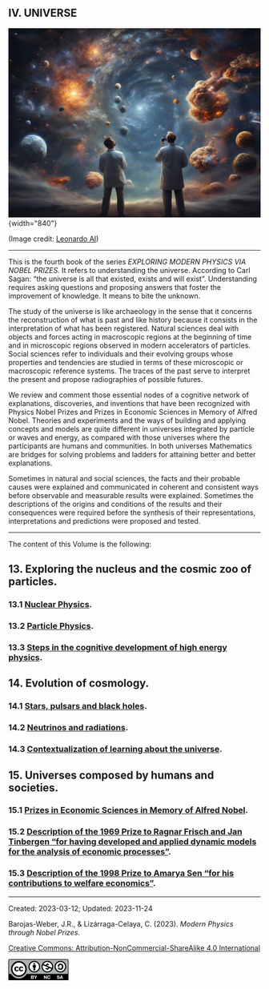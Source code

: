 ## IV. UNIVERSE

![Universe](../figs/Leonardo_Diffusion_Universe.jpg){width="840"}

(Image credit: [Leonardo AI](https://leonardo.ai/))

***

This is the fourth book of the series _EXPLORING MODERN PHYSICS VIA NOBEL PRIZES_. It refers to understanding the universe. According to Carl Sagan: “the universe is all that existed, exists and will exist”. Understanding requires asking questions and proposing answers that foster the improvement of knowledge. It means to bite the unknown.

The study of the universe is like archaeology in the sense that it concerns the reconstruction of what is past and like history because it consists in the interpretation of what has been registered. Natural sciences deal with objects and forces acting in macroscopic regions at the beginning of time and in microscopic regions observed in modern accelerators of particles. Social sciences refer to individuals and their evolving groups whose properties and tendencies are studied in terms of these microscopic or macroscopic reference systems. The traces of the past serve to interpret the present and propose radiographies of possible futures.

We review and comment those essential nodes of a cognitive network of explanations, discoveries, and inventions that have been recognized with Physics Nobel Prizes and Prizes in Economic Sciences in Memory of Alfred Nobel. Theories and experiments and the ways of building and applying concepts and models are quite different in universes integrated by particle or waves and energy, as compared with those universes where the participants are humans and communities. In both universes Mathematics are bridges for solving problems and ladders for attaining better and better explanations. 

Sometimes in natural and social sciences, the facts and their probable causes were explained and communicated in coherent and consistent ways before observable and measurable results were explained. Sometimes the descriptions of the origins and conditions of the results and their consequences were required before the synthesis of their representations, interpretations and predictions were proposed and tested.

***

The content of this Volume is the following:

## 13.     Exploring the nucleus and the cosmic zoo of particles.
### 13.1  [Nuclear Physics](vol-IV/vol-IV-chap-13-sect-1.md).
### 13.2  [Particle Physics](vol-IV/vol-IV-chap-13-sect-2.md).
### 13.3  [Steps in the cognitive development of high energy physics](vol-IV/vol-IV-chap-13-sect-3.md).

## 14.    Evolution of cosmology.
### 14.1 [Stars, pulsars and black holes](vol-IV-chap-14-sect-1.md).
### 14.2 [Neutrinos and radiations](vol-IV-chap-14-sect-2.md).
### 14.3 [Contextualization of learning about the universe](vol-IV-chap-14-sect-3.md).

## 15.    Universes composed by humans and societies.
### 15.1 [Prizes in Economic Sciences in Memory of Alfred Nobel](vol-IV-chap-15-sect-1.md).
### 15.2 [Description of the 1969 Prize to Ragnar Frisch and Jan Tinbergen “for having developed and applied dynamic models for the analysis of economic processes”](vol-IV-chap-15-sect-2.md).
### 15.3 [Description of the 1998 Prize to Amarya Sen “for his contributions to welfare economics”](vol-IV-chap-15-sect-3.md).

***

Created: 2023-03-12; Updated: 2023-11-24 

Barojas-Weber, J.R., & Lizárraga-Celaya, C. (2023).
_Modern Physics through Nobel Prizes_.

[Creative Commons:  Attribution-NonCommercial-ShareAlike 4.0 International](https://creativecommons.org/licenses/by-nc-sa/4.0/legalcode)

![CC](../figs/cc-by-nc-sa_icon.png)



